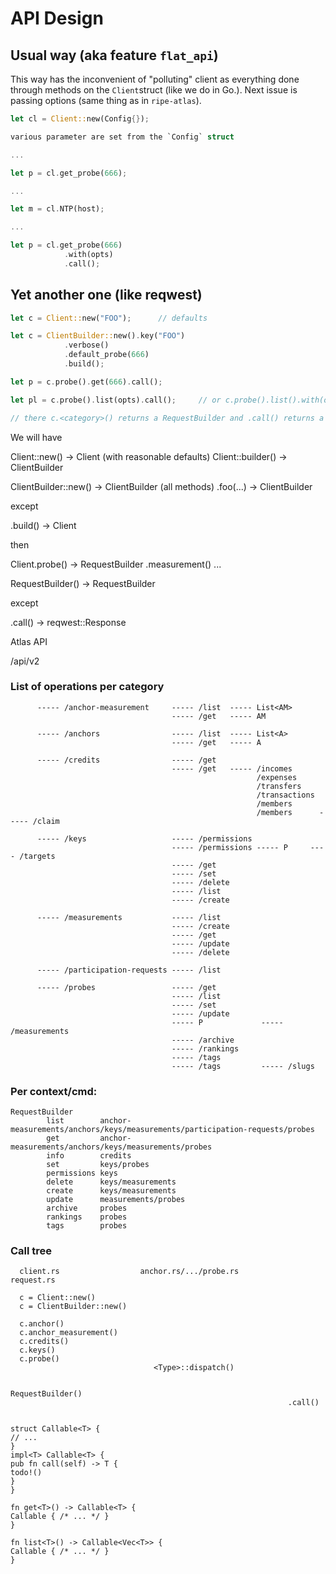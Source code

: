 # API Design

## Usual way (aka feature `flat_api`)

This way has the inconvenient of "polluting" client as everything done through methods
on the `Client`struct (like we do in Go.).  Next issue is passing options (same thing as in `ripe-atlas`).

```rs
let cl = Client::new(Config{});

various parameter are set from the `Config` struct

...

let p = cl.get_probe(666);

...

let m = cl.NTP(host);     

...

let p = cl.get_probe(666)
            .with(opts)
            .call();       
```

## Yet another one (like reqwest)

```rs
let c = Client::new("FOO");      // defaults

let c = ClientBuilder::new().key("FOO")
            .verbose()
            .default_probe(666)
            .build();

let p = c.probe().get(666).call();

let pl = c.probe().list(opts).call();     // or c.probe().list().with(opts).call();

// there c.<category>() returns a RequestBuilder and .call() returns a Response.
```

We will have

Client::new() -> Client (with reasonable defaults)
Client::builder() -> ClientBuilder

ClientBuilder::new() -> ClientBuilder
(all methods)
.foo(...) -> ClientBuilder

except

.build() -> Client

then

Client.probe()      -> RequestBuilder
      .measurement()
...

RequestBuilder() -> RequestBuilder

except

.call() -> reqwest::Response


Atlas API

/api/v2

### List of operations per category

          ----- /anchor-measurement     ----- /list  ----- List<AM>
                                        ----- /get   ----- AM

          ----- /anchors                ----- /list  ----- List<A>
                                        ----- /get   ----- A

          ----- /credits                ----- /get
                                        ----- /get   ----- /incomes
                                                           /expenses
                                                           /transfers
                                                           /transactions
                                                           /members
                                                           /members      ----- /claim

          ----- /keys                   ----- /permissions
                                        ----- /permissions ----- P     ---- /targets
                                        ----- /get
                                        ----- /set
                                        ----- /delete
                                        ----- /list
                                        ----- /create

          ----- /measurements           ----- /list
                                        ----- /create
                                        ----- /get
                                        ----- /update
                                        ----- /delete

          ----- /participation-requests ----- /list

          ----- /probes                 ----- /get
                                        ----- /list
                                        ----- /set
                                        ----- /update
                                        ----- P             ----- /measurements
                                        ----- /archive
                                        ----- /rankings
                                        ----- /tags
                                        ----- /tags         ----- /slugs

### Per context/cmd:

    RequestBuilder
            list        anchor-measurements/anchors/keys/measurements/participation-requests/probes
            get         anchor-measurements/anchors/keys/measurements/probes
            info        credits
            set         keys/probes
            permissions keys
            delete      keys/measurements            
            create      keys/measurements
            update      measurements/probes
            archive     probes
            rankings    probes
            tags        probes

### Call tree

      client.rs                  anchor.rs/.../probe.rs           request.rs

      c = Client::new()
      c = ClientBuilder::new()

      c.anchor()
      c.anchor_measurement()
      c.credits()
      c.keys()
      c.probe()
                                    <Type>::dispatch()

                                                                  RequestBuilder()
                                                                  .call()


    struct Callable<T> {
    // ...
    }
    impl<T> Callable<T> {
    pub fn call(self) -> T {
    todo!()
    }
    }
    
    fn get<T>() -> Callable<T> {
    Callable { /* ... */ }
    }
    
    fn list<T>() -> Callable<Vec<T>> {
    Callable { /* ... */ }
    }
    